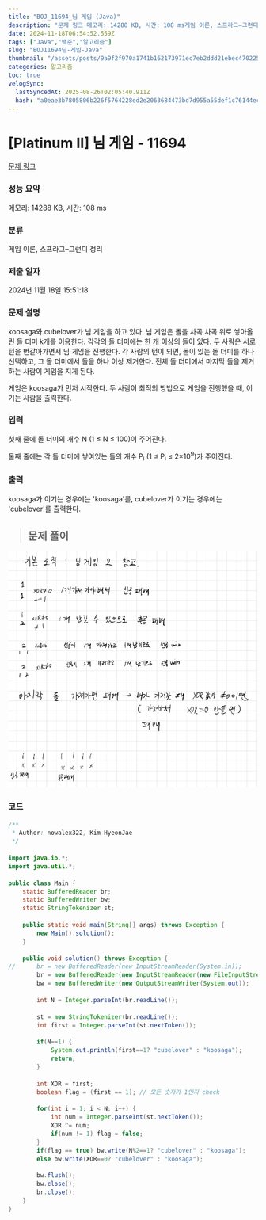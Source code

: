 ```yaml
---
title: "BOJ_11694_님 게임 (Java)"
description: "문제 링크 메모리: 14288 KB, 시간: 108 ms게임 이론, 스프라그–그런디 정리2024년 11월 18일 15:51:18"
date: 2024-11-18T06:54:52.559Z
tags: ["Java","백준","알고리즘"]
slug: "BOJ11694님-게임-Java"
thumbnail: "/assets/posts/9a9f2f970a1741b162173971ec7eb2ddd21ebec4702257c82d039a57d947db60.png"
categories: 알고리즘
toc: true
velogSync:
  lastSyncedAt: 2025-08-26T02:05:40.911Z
  hash: "a0eae3b7805806b226f5764228ed2e2063684473bd7d955a55def1c76144ec34"
---
```


# [Platinum II] 님 게임 - 11694 

[문제 링크](https://www.acmicpc.net/problem/11694) 

### 성능 요약

메모리: 14288 KB, 시간: 108 ms

### 분류

게임 이론, 스프라그–그런디 정리

### 제출 일자

2024년 11월 18일 15:51:18

### 문제 설명

<p>koosaga와 cubelover가 님 게임을 하고 있다. 님 게임은 돌을 차곡 차곡 위로 쌓아올린 돌 더미 k개를 이용한다. 각각의 돌 더미에는 한 개 이상의 돌이 있다. 두 사람은 서로 턴을 번갈아가면서 님 게임을 진행한다. 각 사람의 턴이 되면, 돌이 있는 돌 더미를 하나 선택하고, 그 돌 더미에서 돌을 하나 이상 제거한다. 전체 돌 더미에서 마지막 돌을 제거하는 사람이 게임을 지게 된다. </p>

<p>게임은 koosaga가 먼저 시작한다. 두 사람이 최적의 방법으로 게임을 진행했을 때, 이기는 사람을 출력한다.</p>

### 입력 

 <p>첫째 줄에 돌 더미의 개수 N (1 ≤ N ≤ 100)이 주어진다.</p>

<p>둘째 줄에는 각 돌 더미에 쌓여있는 돌의 개수 P<sub>i</sub> (1 ≤ P<sub>i</sub> ≤ 2×10<sup>9</sup>)가 주어진다.</p>

### 출력 

 <p>koosaga가 이기는 경우에는 'koosaga'를, cubelover가 이기는 경우에는 'cubelover'를 출력한다.</p>

>## 문제 풀이

![](/assets/posts/9a9f2f970a1741b162173971ec7eb2ddd21ebec4702257c82d039a57d947db60.png)

### 코드
```java
/**
 * Author: nowalex322, Kim HyeonJae
 */

import java.io.*;
import java.util.*;

public class Main {
	static BufferedReader br;
	static BufferedWriter bw;
	static StringTokenizer st;

	public static void main(String[] args) throws Exception {
		new Main().solution();
	}

	public void solution() throws Exception {
//		br = new BufferedReader(new InputStreamReader(System.in));
		br = new BufferedReader(new InputStreamReader(new FileInputStream("input.txt")));
		bw = new BufferedWriter(new OutputStreamWriter(System.out));

		int N = Integer.parseInt(br.readLine());
		
		st = new StringTokenizer(br.readLine());
		int first = Integer.parseInt(st.nextToken());
		
		if(N==1) {
			System.out.println(first==1? "cubelover" : "koosaga");
			return;
		}
		
		int XOR = first;
		boolean flag = (first == 1); // 모든 숫자가 1인지 check
		
		for(int i = 1; i < N; i++) {
			int num = Integer.parseInt(st.nextToken());
			XOR ^= num;
			if(num != 1) flag = false;
		}
		if(flag == true) bw.write(N%2==1? "cubelover" : "koosaga");
		else bw.write(XOR==0? "cubelover" : "koosaga");
		
		bw.flush();
		bw.close();
		br.close();
	}
}
```

